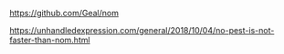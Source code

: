 https://github.com/Geal/nom

https://unhandledexpression.com/general/2018/10/04/no-pest-is-not-faster-than-nom.html
